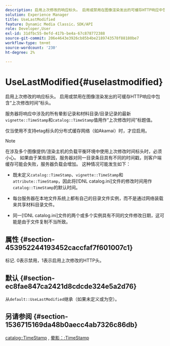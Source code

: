 ```yaml
---
description: 启用上次修改的响应标头。 启用或禁用在图像渲染发出的可缓存HTTP响应中包含“上次修改时间”标头。
solution: Experience Manager
title: UseLastModified
feature: Dynamic Media Classic，SDK/API
role: Developer,User
exl-id: 31dfbc55-0efd-417b-be4a-67c878772388
source-git-commit: 206e4643e3926cb85b4be2189743578f88180be7
workflow-type: tm+mt
source-wordcount: '230'
ht-degree: 2%

---
```


# UseLastModified{#uselastmodified}

启用上次修改的响应标头。 启用或禁用在图像渲染发出的可缓存HTTP响应中包含“上次修改时间”标头。

服务器将响应中涉及的所有晕影记录和材料目录/目录记录的最新`vignette::TimeStamp`和`catalog::TimeStamp`值用作“上次修改时间”标题值。

仅当使用不支持etag标头的分布式缓存网络（如Akamai）时，才应启用。

>[!NOTE]
>
>在涉及多个图像提供/渲染主机的负载平衡环境中使用上次修改时间标头时，必须小心。 如果由于某些原因，服务器对同一目录条目具有不同的时间戳，则客户端缓存可能会失败，服务器负载会增加。 这种情况可能发生如下：

* 既未定义`catalog::TimeStamp`、`vignette::TimeStamp`和`attribute::TimeStamp`，因此将[!DNL catalog.ini]文件的修改时间用作`catalog::TimeStamp`的默认时间。

* 每台服务器在本地文件系统上都有自己的目录文件实例，而不是通过网络装载来共享材料目录文件。
* 同一[!DNL catalog.ini]文件的两个或多个实例具有不同的文件修改日期，这可能是由于文件复制不当所致。

## 属性 {#section-453952244193452caccfaf7f601007c1}

标记. 0表示禁用，1表示启用上次修改的HTTP头。

## 默认 {#section-ec8fae847ca2421d8cdcde324e5a2d76}

从`default::UseLastModified`继承（如果未定义或为空）。

## 另请参阅 {#section-1536715169da48b0aecc4ab7326c86db}

[catalog::TimeStamp](../../../../../ir-api/material-cat/image-rendering-api-ref/c-ir-material-catalog/c-ir-material-data-reference/r-ir-timestamp-dataref.md#reference-6daf7973dc4f4b4e9e8165756db7c319) , [晕影：:TimeStamp](../../../../../ir-api/material-cat/image-rendering-api-ref/c-ir-material-catalog/c-ir-vignette-map-reference/r-ir-timestamp-vignette.md#reference-d57cdd40a6a645d199dbb1d56cc85bc1)
